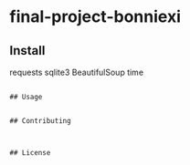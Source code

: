 # final-project-bonniexi

## Install

requests
sqlite3
BeautifulSoup
time
```

## Usage

```
```

## Contributing



## License

